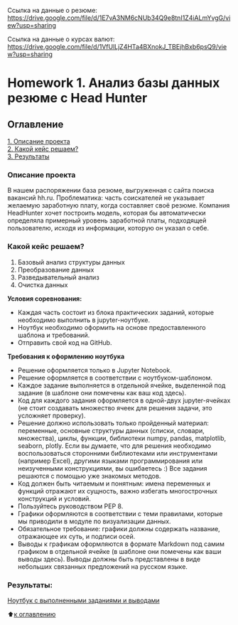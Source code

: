 Ссылка на данные о резюме: https://drive.google.com/file/d/1E7vA3NM6cNUb34Q9e8tnI1Z4iALmYvgG/view?usp=sharing

Ссылка на данные о курсах валют: https://drive.google.com/file/d/1VfUlLjZ4HTa4BXnokJ_TBEjhBxb6psQ9/view?usp=sharing

# Homework 1. Анализ базы данных резюме c Head Hunter

## Оглавление  
[1. Описание проекта](https://github.com/Stwill27/Homework-Skill-Factory/blob/main/project_1/README.md#Описание-проекта)  
[2. Какой кейс решаем?](https://github.com/Stwill27/Homework-Skill-Factory/blob/main/project_1/README.md#Какой-кейс-решаем)  
[3. Результаты](https://github.com/Stwill27/Homework-Skill-Factory/blob/main/project_1/README.md#Результаты)    


### Описание проекта    
В нашем распоряжении база резюме, выгруженная с сайта поиска вакансий hh.ru. Проблематика: часть соискателей не указывает желаемую заработную плату, когда составляет своё резюме. Компания HeadHunter хочет построить модель, которая бы автоматически определяла примерный уровень заработной платы, подходящей пользователю, исходя из информации, которую он указал о себе.


### Какой кейс решаем?    
1. Базовый анализ структуры данных
2. Преобразование данных
3. Разведывательный анализ
4. Очистка данных

**Условия соревнования:**  
- Каждая часть состоит из блока практических заданий, которые необходимо выполнить в jupyter-ноутбуке.
- Ноутбук необходимо оформить на основе предоставленного шаблона и требований.
- Отправить свой код на GitHub. 

**Требования к оформлению ноутбука**     
- Решение оформляется только в Jupyter Notebook.
- Решение оформляется в соответствии с ноутбуком-шаблоном.
- Каждое задание выполняется в отдельной ячейке, выделенной под задание (в шаблоне они помечены как ваш код здесь).
- Код для каждого задания оформляется в одной-двух jupyter-ячейках (не стоит создавать множество ячеек для решения задачи, это усложняет проверку).
- Решение должно использовать только пройденный материал: переменные, основные структуры данных (списки, словари, множества), циклы, функции, библиотеки numpy, pandas, matplotlib, seaborn, plotly. Если вы думаете, что для решения необходимо воспользоваться сторонними библиотеками или инструментами (например Excel), другими языками программирования или неизученными конструкциями, вы ошибаетесь :) Все задания решаются с помощью уже знакомых методов.
- Код должен быть читаемым и понятным: имена переменных и функций отражают их сущность, важно избегать многострочных конструкций и условий.
- Пользуйтесь руководством PEP 8.
- Графики оформляются в соответствии с теми правилами, которые мы приводили в модуле по визуализации данных.
- Обязательное требование: графики должны содержать название, отражающее их суть, и подписи осей.
- Выводы к графикам оформляются в формате Markdown под самим графиком в отдельной ячейке (в шаблоне они помечены как ваши выводы здесь). Выводы должны быть представлены в виде небольших связанных предложений на русском языке.


### Результаты:  
[Ноутбук с выполненными заданиями и выводами](https://github.com/Stwill27/Homework-Skill-Factory/blob/main/project_1/project_1.ipynb)

:arrow_up:[к оглавлению](https://github.com/Stwill27/Homework-Skill-Factory/blob/main/project_1/README.md#Оглавление)
